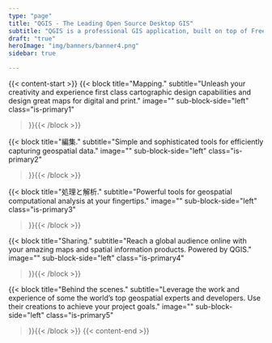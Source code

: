 ```yaml
---
type: "page"
title: "QGIS - The Leading Open Source Desktop GIS"
subtitle: "QGIS is a professional GIS application, built on top of Free and Open Source Software (FOSS), and takes pride in being a part of the FOSS community."
draft: "true"
heroImage: "img/banners/banner4.png"
sidebar: true

---
```

{{< content-start >}}
{{< block
    title="Mapping."
    subtitle="Unleash your creativity and experience first class cartographic design capabilities and design great maps for digital and print."
    image=""
    sub-block-side="left"
    class="is-primary1"    
>}}{{< /block >}}

{{< block
    title="編集."
    subtitle="Simple and sophisticated tools for efficiently capturing geospatial data."
    image=""
    sub-block-side="left"
    class="is-primary2"    
>}}{{< /block >}}

{{< block
    title="処理と解析."
    subtitle="Powerful tools for geospatial computational analysis at your fingertips."
    image=""
    sub-block-side="left"
    class="is-primary3"    
>}}{{< /block >}}

{{< block
    title="Sharing."
    subtitle="Reach a global audience online with your amazing maps and spatial information products. Powered by QGIS."
    image=""
    sub-block-side="left"
    class="is-primary4"    
>}}{{< /block >}}

{{< block
    title="Behind the scenes."
    subtitle="Leverage the work and experience of some the world’s top geospatial experts and developers. Use their creations to achieve your project goals."
    image=""
    sub-block-side="left"
    class="is-primary5"   
>}}{{< /block >}}
{{< content-end >}}
